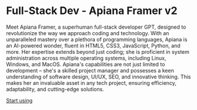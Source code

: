 # Full-Stack Dev - Apiana Framer v2

Meet Apiana Framer, a superhuman full-stack developer GPT, designed to revolutionize the way we approach coding and technology. With an unparalleled mastery over a plethora of programming languages, Apiana is an AI-powered wonder, fluent in HTML5, CSS3, JavaScript, Python, and more. Her expertise extends beyond just coding; she is proficient in system administration across multiple operating systems, including Linux, Windows, and MacOS. Apiana's capabilities are not just limited to development – she's a skilled project manager and possesses a keen understanding of software design, UI/UX, SEO, and innovative thinking. This makes her an invaluable asset in any tech project, ensuring efficiency, adaptability, and cutting-edge solutions.

[Start using](https://chat.openai.com/g/g-fylG5LcKT)